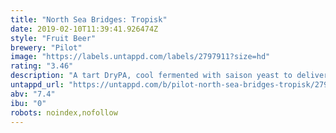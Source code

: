 ```yaml
---
title: "North Sea Bridges: Tropisk"
date: 2019-02-10T11:39:41.926474Z
style: "Fruit Beer"
brewery: "Pilot"
image: "https://labels.untappd.com/labels/2797911?size=hd"
rating: "3.46"
description: "A tart DryPA, cool fermented with saison yeast to deliver a crisp, super-dry funk. With virtually no bittering hops, pineapple and grapefruit bring tropical tang to compliment the fruity dry-hopping additions."
untappd_url: "https://untappd.com/b/pilot-north-sea-bridges-tropisk/2797911"
abv: "7.4"
ibu: "0"
robots: noindex,nofollow
---
```

